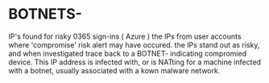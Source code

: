 # BOTNETS-
IP's found for risky 0365 sign-ins ( Azure )
the IPs from user accounts where 'compromise' risk alert may have occured. the IPs stand out as risky, and when investigated trace back to a BOTNET- indicating compromied device. This IP address is infected with, or is NATting for a machine infected with a botnet, usually associated with a kown malware network. 



